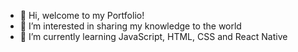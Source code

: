 - 👋 Hi, welcome to my Portfolio!
- 👀 I’m interested in sharing my knowledge to the world
- 🌱 I’m currently learning JavaScript, HTML, CSS and React Native

<!---
atilavirginia/atilavirginia is a ✨ special ✨ repository because its `README.md` (this file) appears on your GitHub profile.
You can click the Preview link to take a look at your changes.
--->

